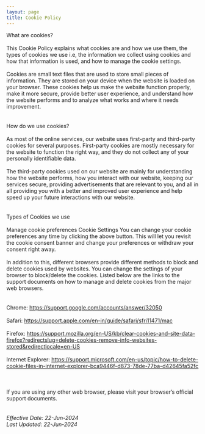 ```yaml
---
layout: page
title: Cookie Policy
---
```

 
What are cookies? <br />   
This Cookie Policy explains what cookies are and how we use them, the types of cookies we use i.e, the information we collect using cookies and how that information is used, and how to manage the cookie settings.    <br />  
Cookies are small text files that are used to store small pieces of information. They are stored on your device when the website is loaded on your browser. These cookies help us make the website function properly, make it more secure, provide better user experience, and understand how the website performs and to analyze what works and where it needs improvement.
  <br />   <br />  
How do we use cookies?     <br />  
As most of the online services, our website uses first-party and third-party cookies for several purposes. First-party cookies are mostly necessary for the website to function the right way, and they do not collect any of your personally identifiable data.    <br />  
The third-party cookies used on our website are mainly for understanding how the website performs, how you interact with our website, keeping our services secure, providing advertisements that are relevant to you, and all in all providing you with a better and improved user experience and help speed up your future interactions with our website.
 <br />   <br />  
Types of Cookies we use    <br />  
Manage cookie preferences Cookie Settings You can change your cookie preferences any time by clicking the above button. This will let you revisit the cookie consent banner and change your preferences or withdraw your consent right away.     <br />  
In addition to this, different browsers provide different methods to block and delete cookies used by websites. You can change the settings of your browser to block/delete the cookies. Listed below are the links to the support documents on how to manage and delete cookies from the major web browsers.
  <br />   <br />  
Chrome: <a target="_blank" href="https://support.google.com/accounts/answer/32050">https://support.google.com/accounts/answer/32050</a>    <br />  
Safari: <a target="_blank" href="https://support.apple.com/en-in/guide/safari/sfri11471/mac">https://support.apple.com/en-in/guide/safari/sfri11471/mac</a>    <br />  
Firefox: <a target="_blank" href="https://support.mozilla.org/en-US/kb/clear-cookies-and-site-data-firefox?redirectslug=delete-cookies-remove-info-websites-stored&redirectlocale=en-US">https://support.mozilla.org/en-US/kb/clear-cookies-and-site-data-firefox?redirectslug=delete-cookies-remove-info-websites-stored&redirectlocale=en-US</a>    <br />  
Internet Explorer: <a target="_blank" href="https://support.microsoft.com/en-us/topic/how-to-delete-cookie-files-in-internet-explorer-bca9446f-d873-78de-77ba-d42645fa52fc">https://support.microsoft.com/en-us/topic/how-to-delete-cookie-files-in-internet-explorer-bca9446f-d873-78de-77ba-d42645fa52fc</a>   
 <br />   <br />  
If you are using any other web browser, please visit your browser’s official support documents.
 <br />   <br />  
<em>Effective Date: 22-Jun-2024 <br />
Last Updated: 22-Jun-2024</em>
